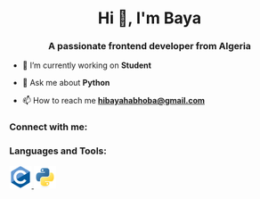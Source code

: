 <h1 align="center">Hi 👋, I'm Baya</h1>
<h3 align="center">A passionate frontend developer from Algeria</h3>

- 🔭 I’m currently working on **Student**

- 💬 Ask me about **Python**

- 📫 How to reach me **hibayahabhoba@gmail.com**

<h3 align="left">Connect with me:</h3>
<p align="left">
</p>

<h3 align="left">Languages and Tools:</h3>
<p align="left"> <a href="https://www.cprogramming.com/" target="_blank" rel="noreferrer"> <img src="https://raw.githubusercontent.com/devicons/devicon/master/icons/c/c-original.svg" alt="c" width="40" height="40"/> </a> <a href="https://www.python.org" target="_blank" rel="noreferrer"> <img src="https://raw.githubusercontent.com/devicons/devicon/master/icons/python/python-original.svg" alt="python" width="40" height="40"/> </a> </p>
